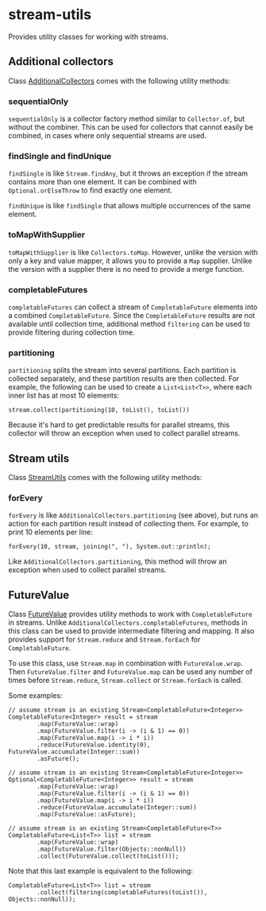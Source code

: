 # stream-utils

Provides utility classes for working with streams.

## Additional collectors

Class [AdditionalCollectors](https://robtimus.github.io/stream-utils/apidocs/com/github/robtimus/stream/AdditionalCollectors.html) comes with the following utility methods:

### sequentialOnly
`sequentialOnly` is a collector factory method similar to `Collector.of`, but without the combiner. This can be used for collectors that cannot easily be combined, in cases where only sequential streams are used.

### findSingle and findUnique
`findSingle` is like `Stream.findAny`, but it throws an exception if the stream contains more than one element. It can be combined with `Optional.orElseThrow` to find exactly one element.

`findUnique` is like `findSingle` that allows multiple occurrences of the same element.

### toMapWithSupplier
`toMapWithSupplier` is like `Collectors.toMap`. However, unlike the version with only a key and value mapper, it allows you to provide a `Map` supplier. Unlike the version with a supplier there is no need to provide a merge function.

### completableFutures
`completableFutures` can collect a stream of `CompletableFuture` elements into a combined `CompletableFuture`. Since the `CompletableFuture` results are not available until collection time, additional method `filtering` can be used to provide filtering during collection time.

### partitioning
`partitioning` splits the stream into several partitions. Each partition is collected separately, and these partition results are then collected. For example, the following can be used to create a `List<List<T>>`, where each inner list has at most 10 elements:

    stream.collect(partitioning(10, toList(), toList())

Because it's hard to get predictable results for parallel streams, this collector will throw an exception when used to collect parallel streams.

## Stream utils

Class [StreamUtils](https://robtimus.github.io/stream-utils/apidocs/com/github/robtimus/stream/StreamUtils.html) comes with the following utility methods:

### forEvery

`forEvery` is like `AdditionalCollectors.partitioning` (see above), but runs an action for each partition result instead of collecting them. For example, to print 10 elements per line:

    forEvery(10, stream, joining(", "), System.out::println);

Like `AdditionalCollectors.partitioning`, this method will throw an exception when used to collect parallel streams.

## FutureValue

Class [FutureValue](https://robtimus.github.io/stream-utils/apidocs/com/github/robtimus/stream/FutureValue.html) provides utility methods to work with `CompletableFuture` in streams. Unlike `AdditionalCollectors.completableFutures`, methods in this class can be used to provide intermediate filtering and mapping. It also provides support for `Stream.reduce` and `Stream.forEach` for `CompletableFuture`.

To use this class, use `Stream.map` in combination with `FutureValue.wrap`. Then `FutureValue.filter` and `FutureValue.map` can be used any number of times before `Stream.reduce`, `Stream.collect` or `Stream.forEach` is called.

Some examples:

    // assume stream is an existing Stream<CompletableFuture<Integer>>
    CompletableFuture<Integer> result = stream
            .map(FutureValue::wrap)
            .map(FutureValue.filter(i -> (i & 1) == 0))
            .map(FutureValue.map(i -> i * i))
            .reduce(FutureValue.identity(0), FutureValue.accumulate(Integer::sum))
            .asFuture();

    // assume stream is an existing Stream<CompletableFuture<Integer>>
    Optional<CompletableFuture<Integer>> result = stream
            .map(FutureValue::wrap)
            .map(FutureValue.filter(i -> (i & 1) == 0))
            .map(FutureValue.map(i -> i * i))
            .reduce(FutureValue.accumulate(Integer::sum))
            .map(FutureValue::asFuture);

    // assume stream is an existing Stream<CompletableFuture<T>>
    CompletableFuture<List<T>> list = stream
            .map(FutureValue::wrap)
            .map(FutureValue.filter(Objects::nonNull))
            .collect(FutureValue.collect(toList()));

Note that this last example is equivalent to the following:

    CompletableFuture<List<T>> list = stream
            .collect(filtering(completableFutures(toList()), Objects::nonNull));
